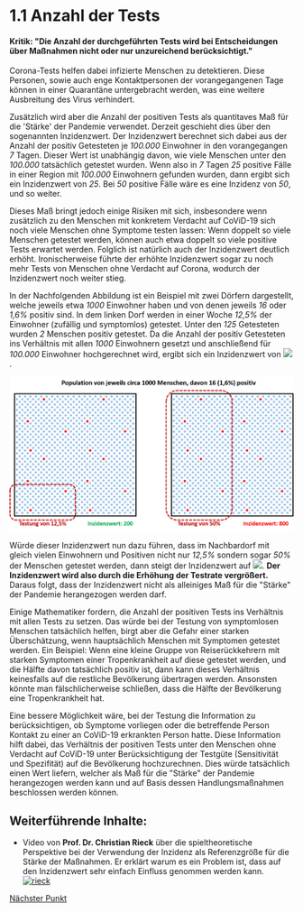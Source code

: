 # 1.1 Anzahl der Tests

#### Kritik: "Die Anzahl der durchgeführten Tests wird bei Entscheidungen über Maßnahmen nicht oder nur unzureichend berücksichtigt."


Corona-Tests helfen dabei infizierte Menschen zu detektieren. 
Diese Personen, sowie auch enge Kontaktpersonen der vorangegangenen Tage können in einer Quarantäne 
untergebracht werden, was eine weitere Ausbreitung des Virus verhindert. 

Zusätzlich wird aber die Anzahl der positiven Tests als quantitaves Maß für die 'Stärke' der 
Pandemie verwendet. Derzeit geschieht dies über den sogenannten Inzidenzwert. 
Der Inzidenzwert berechnet sich dabei aus der Anzahl der positiv Getesteten je *100.000* Einwohner in den 
vorangegangen *7* Tagen. 
Dieser Wert ist unabhängig davon, wie viele Menschen unter den *100.000* tatsächlich getestet wurden.
Wenn also in *7* Tagen *25* positive Fälle in einer Region mit *100.000* Einwohnern gefunden wurden, 
dann ergibt sich ein Inzidenzwert von *25*. Bei *50* positive Fälle wäre es eine Inzidenz von *50*, und so weiter.

Dieses Maß bringt jedoch einige Risiken mit sich, insbesondere wenn zusätzlich zu den Menschen mit 
konkretem Verdacht auf CoViD-19 sich noch viele Menschen ohne Symptome testen lassen: 
Wenn doppelt so viele Menschen getestet werden, können auch etwa doppelt so 
viele positive Tests erwartet werden. Folglich ist natürlich auch der Inzidenzwert deutlich erhöht. 
Ironischerweise führte der erhöhte Inzidenzwert sogar zu noch mehr Tests von Menschen ohne Verdacht
auf Corona, wodurch der Inzidenzwert noch weiter stieg.

In der Nachfolgenden Abbildung ist ein Beispiel mit zwei Dörfern dargestellt, 
welche jeweils etwa *1000* Einwohner haben und von denen jeweils *16* oder *1,6%* 
positiv sind. In dem linken Dorf werden in einer Woche *12,5%* der Einwohner 
(zufällig und symptomlos) getestet. 
Unter den *125* Getesteten wurden *2* Menschen positiv getestet. 
Da die Anzahl der positiv Getesteten ins Verhältnis mit allen *1000* Einwohnern gesetzt und
anschließend für *100.000* Einwohner hochgerechnet wird, 
ergibt sich ein Inzidenzwert von 
<img src="https://render.githubusercontent.com/render/math?math=\frac{2}{1000} \cdot 100.000=200">.  
 
![AnzahlDerTests.png](AnzahlDerTests.png)

Würde dieser Inzidenzwert nun dazu führen, dass im Nachbardorf mit gleich vielen 
Einwohnern und Positiven nicht nur *12,5%* sondern sogar *50%* der Menschen getestet werden,
dann steigt der Inzidenzwert auf 
<img src="https://render.githubusercontent.com/render/math?math=\frac{8}{1000} \cdot 100.000=800">. 
**Der Inzidenzwert wird also durch die Erhöhung der Testrate vergrößert.**
Daraus folgt, dass der Inzidenzwert nicht als alleiniges Maß für die "Stärke" der Pandemie 
herangezogen werden darf.

Einige Mathematiker fordern, die Anzahl der positiven Tests ins Verhältnis mit allen Tests zu setzen. 
Das würde bei der Testung von symptomlosen Menschen tatsächlich helfen, birgt aber die Gefahr 
einer starken Überschätzung, wenn hauptsächlich Menschen mit Symptomen getestet werden. 
Ein Beispiel: Wenn eine kleine Gruppe von Reiserückkehrern mit starken Symptomen einer 
Tropenkrankheit auf diese getestet werden, und die Hälfte davon tatsächlich positiv ist, 
dann kann dieses Verhältnis keinesfalls auf die restliche Bevölkerung übertragen werden.
Ansonsten könnte man fälschlicherweise schließen, dass die Hälfte der Bevölkerung 
eine Tropenkrankheit hat.

Eine bessere Möglichkeit wäre, bei der Testung die Information zu berücksichtigen, ob Symptome 
vorliegen oder die betreffende Person Kontakt zu einer an CoViD-19 erkrankten Person hatte.
Diese Information hilft dabei, das Verhältnis der positiven Tests unter den Menschen ohne Verdacht 
auf CoViD-19 unter Berücksichtigung der Testgüte (Sensitivität und Spezifität) auf die Bevölkerung 
hochzurechnen. Dies würde tatsächlich einen Wert liefern, welcher als Maß für die "Stärke" der 
Pandemie herangezogen werden kann und auf Basis dessen Handlungsmaßnahmen beschlossen werden können.


## Weiterführende Inhalte:

 -  Video von **Prof. Dr. Christian Rieck** über die spieltheoretische Perspektive bei der Verwendung 
 der Inzidenz als Referenzgröße für die Stärke der Maßnahmen. 
 Er erklärt warum es ein Problem ist, dass auf den Inzidenzwert sehr einfach Einfluss genommen werden kann.  
 [![rieck](http://i3.ytimg.com/vi/r6k8DvypmU4/hqdefault.jpg)](https://www.youtube.com/watch?v=r6k8DvypmU4&ab_channel=Prof.Dr.ChristianRieck) 
 
 
[Nächster Punkt](../2/SensitivitätUndSpezifität.ipynb)
